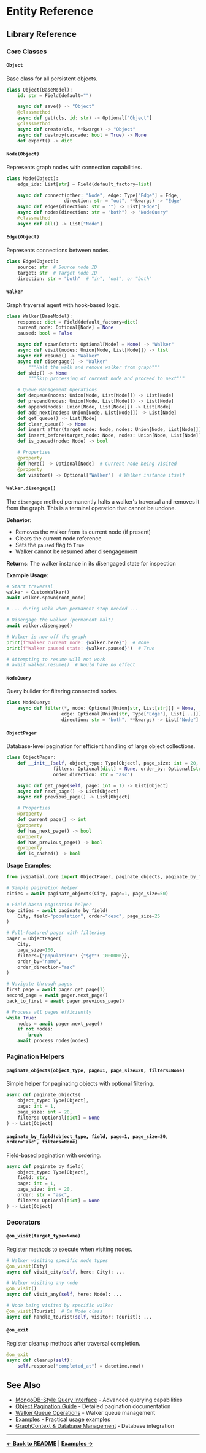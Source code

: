 # Entity Reference

## Library Reference

### Core Classes

#### `Object`
Base class for all persistent objects.

```python
class Object(BaseModel):
    id: str = Field(default="")

    async def save() -> "Object"
    @classmethod
    async def get(cls, id: str) -> Optional["Object"]
    @classmethod
    async def create(cls, **kwargs) -> "Object"
    async def destroy(cascade: bool = True) -> None
    def export() -> dict
```

#### `Node(Object)`
Represents graph nodes with connection capabilities.

```python
class Node(Object):
    edge_ids: List[str] = Field(default_factory=list)

    async def connect(other: "Node", edge: Type["Edge"] = Edge,
                     direction: str = "out", **kwargs) -> "Edge"
    async def edges(direction: str = "") -> List["Edge"]
    async def nodes(direction: str = "both") -> "NodeQuery"
    @classmethod
    async def all() -> List["Node"]
```

#### `Edge(Object)`
Represents connections between nodes.

```python
class Edge(Object):
    source: str  # Source node ID
    target: str  # Target node ID
    direction: str = "both"  # "in", "out", or "both"
```

#### `Walker`
Graph traversal agent with hook-based logic.

```python
class Walker(BaseModel):
    response: dict = Field(default_factory=dict)
    current_node: Optional[Node] = None
    paused: bool = False

    async def spawn(start: Optional[Node] = None) -> "Walker"
    async def visit(nodes: Union[Node, List[Node]]) -> list
    async def resume() -> "Walker"
    async def disengage() -> "Walker"
        """Halt the walk and remove walker from graph"""
    def skip() -> None
        """Skip processing of current node and proceed to next"""

    # Queue Management Operations
    def dequeue(nodes: Union[Node, List[Node]]) -> List[Node]
    def prepend(nodes: Union[Node, List[Node]]) -> List[Node]
    def append(nodes: Union[Node, List[Node]]) -> List[Node]
    def add_next(nodes: Union[Node, List[Node]]) -> List[Node]
    def get_queue() -> List[Node]
    def clear_queue() -> None
    def insert_after(target_node: Node, nodes: Union[Node, List[Node]]) -> List[Node]
    def insert_before(target_node: Node, nodes: Union[Node, List[Node]]) -> List[Node]
    def is_queued(node: Node) -> bool

    # Properties
    @property
    def here() -> Optional[Node]  # Current node being visited
    @property
    def visitor() -> Optional["Walker"]  # Walker instance itself
```

#### `Walker.disengage()`
The `disengage` method permanently halts a walker's traversal and removes it from the graph. This is a terminal operation that cannot be undone.

**Behavior**:
- Removes the walker from its current node (if present)
- Clears the current node reference
- Sets the `paused` flag to `True`
- Walker cannot be resumed after disengagement

**Returns**:
The walker instance in its disengaged state for inspection

**Example Usage**:
```python
# Start traversal
walker = CustomWalker()
await walker.spawn(root_node)

# ... during walk when permanent stop needed ...

# Disengage the walker (permanent halt)
await walker.disengage()

# Walker is now off the graph
print(f"Walker current node: {walker.here}")  # None
print(f"Walker paused state: {walker.paused}")  # True

# Attempting to resume will not work
# await walker.resume()  # Would have no effect
```



#### `NodeQuery`
Query builder for filtering connected nodes.

```python
class NodeQuery:
    async def filter(*, node: Optional[Union[str, List[str]]] = None,
                    edge: Optional[Union[str, Type["Edge"], List[...]]] = None,
                    direction: str = "both", **kwargs) -> List["Node"]
```

#### `ObjectPager`
Database-level pagination for efficient handling of large object collections.

```python
class ObjectPager:
    def __init__(self, object_type: Type[Object], page_size: int = 20,
                 filters: Optional[dict] = None, order_by: Optional[str] = None,
                 order_direction: str = "asc")

    async def get_page(self, page: int = 1) -> List[Object]
    async def next_page() -> List[Object]
    async def previous_page() -> List[Object]

    # Properties
    @property
    def current_page() -> int
    @property
    def has_next_page() -> bool
    @property
    def has_previous_page() -> bool
    @property
    def is_cached() -> bool
```

**Usage Examples:**

```python
from jvspatial.core import ObjectPager, paginate_objects, paginate_by_field, City

# Simple pagination helper
cities = await paginate_objects(City, page=1, page_size=50)

# Field-based pagination helper
top_cities = await paginate_by_field(
    City, field="population", order="desc", page_size=25
)

# Full-featured pager with filtering
pager = ObjectPager(
    City,
    page_size=100,
    filters={"population": {"$gt": 1000000}},
    order_by="name",
    order_direction="asc"
)

# Navigate through pages
first_page = await pager.get_page(1)
second_page = await pager.next_page()
back_to_first = await pager.previous_page()

# Process all pages efficiently
while True:
    nodes = await pager.next_page()
    if not nodes:
        break
    await process_nodes(nodes)
```

### Pagination Helpers

#### `paginate_objects(object_type, page=1, page_size=20, filters=None)`
Simple helper for paginating objects with optional filtering.

```python
async def paginate_objects(
    object_type: Type[Object],
    page: int = 1,
    page_size: int = 20,
    filters: Optional[dict] = None
) -> List[Object]
```

#### `paginate_by_field(object_type, field, page=1, page_size=20, order="asc", filters=None)`
Field-based pagination with ordering.

```python
async def paginate_by_field(
    object_type: Type[Object],
    field: str,
    page: int = 1,
    page_size: int = 20,
    order: str = "asc",
    filters: Optional[dict] = None
) -> List[Object]
```

### Decorators

#### `@on_visit(target_type=None)`
Register methods to execute when visiting nodes.

```python
# Walker visiting specific node types
@on_visit(City)
async def visit_city(self, here: City): ...

# Walker visiting any node
@on_visit()
async def visit_any(self, here: Node): ...

# Node being visited by specific walker
@on_visit(Tourist)  # On Node class
async def handle_tourist(self, visitor: Tourist): ...
```

#### `@on_exit`
Register cleanup methods after traversal completion.

```python
@on_exit
async def cleanup(self):
    self.response["completed_at"] = datetime.now()
```

## See Also

- [MongoDB-Style Query Interface](mongodb-query-interface.md) - Advanced querying capabilities
- [Object Pagination Guide](pagination.md) - Detailed pagination documentation
- [Walker Queue Operations](walker-queue-operations.md) - Walker queue management
- [Examples](examples.md) - Practical usage examples
- [GraphContext & Database Management](graph-context.md) - Database integration

---

**[← Back to README](../../README.md)** | **[Examples →](examples.md)**

